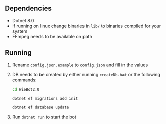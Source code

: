 ## Dependencies

- Dotnet 8.0
- If running on linux change binaries in `lib/` to binaries compiled for your system
- FFmpeg needs to be available on path

## Running

1. Rename `config.json.example` to `config.json` and fill in the values

1. DB needs to be created by either running `createDb.bat` or the following commands:

   ```bash
   cd WieBot2.0
   ```

   ```bash
   dotnet ef migrations add init
   ```

   ```bash
   dotnet ef database update
   ```

1. Run `dotnet run` to start the bot
